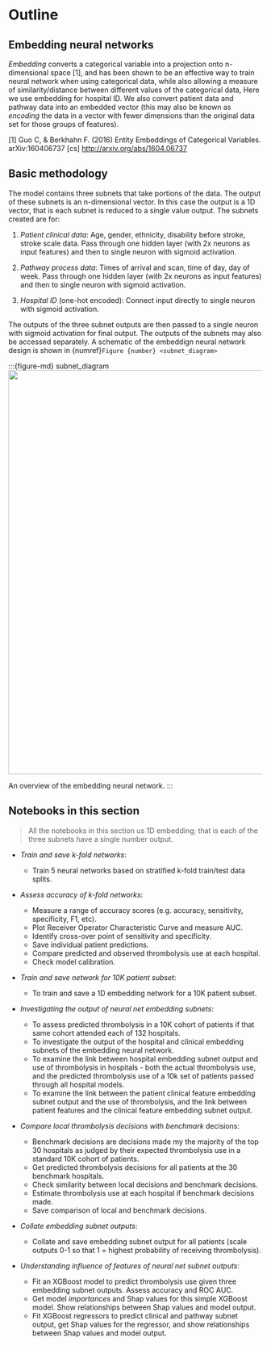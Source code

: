 # Outline

## Embedding neural networks

*Embedding* converts a categorical variable into a projection onto n-dimensional space [1], and has been shown to be an effective way to train neural network when using categorical data, while also allowing a measure of similarity/distance between different values of the categorical data, Here we use embedding for hospital ID. We also convert patient data and pathway data into an embedded vector (this may also be known as *encoding* the data in a vector with fewer dimensions than the original data set for those groups of features).

[1] Guo C, & Berkhahn F. (2016) Entity Embeddings of Categorical Variables. arXiv:160406737 [cs] http://arxiv.org/abs/1604.06737


## Basic methodology

The model contains three subnets that take portions of the data. The output of these subnets is an n-dimensional vector. In this case the output is a 1D vector, that is each subnet is reduced to a single value output. The subnets created are for:

1. *Patient clinical data*: Age, gender, ethnicity, disability before stroke, stroke scale data. Pass through one hidden layer (with 2x neurons as input features) and then to single neuron with sigmoid activation.

2. *Pathway process data*: Times of arrival and scan, time of day, day of week. Pass through one hidden layer (with 2x neurons as input features) and then to single neuron with sigmoid activation.

3. *Hospital ID* (one-hot encoded): Connect input directly to single neuron with sigmoid activation.

The outputs of the three subnet outputs are then passed to a single neuron with sigmoid activation for final output. The outputs of the subnets may also be accessed separately. A schematic of the embeddign neural network design is shown in {numref}`Figure {number} <subnet_diagram>`

:::{figure-md} subnet_diagram
<img src="./images/embedding_1d_with_subnet_output.png" width="800">

An overview of the embedding neural network.
:::

## Notebooks in this section

> All the notebooks in this section us 1D embedding; that is each of the three subnets have a single number output.

* *Train and save k-fold networks*:
    * Train 5 neural networks based on stratified k-fold train/test data splits.

* *Assess accuracy of k-fold networks*:
    * Measure a range of accuracy scores (e.g. accuracy, sensitivity, specificity, F1, etc).
    * Plot Receiver Operator Characteristic Curve and measure AUC.
    * Identify cross-over point of sensitivity and specificity.
    * Save individual patient predictions.
    * Compare predicted and observed thrombolysis use at each hospital.
    * Check model calibration.
    
* *Train and save network for 10K patient subset*:
    * To train and save a 1D embedding network for a 10K patient subset.

* *Investigating the output of neural net embedding subnets*:
    * To assess predicted thrombolysis in a 10K cohort of patients if that same cohort attended each of 132 hospitals.
    * To investigate the output of the hospital and clinical embedding subnets of the embedding neural network.
    * To examine the link between hospital embedding subnet output and use of thrombolysis in hospitals - both the actual thrombolysis use, and the predicted thrombolysis use of a 10k set of patients passed through all hospital models.
    * To examine the link between the patient clinical feature embedding subnet output and the use of thrombolysis, and the link between patient features and the clinical feature embedding subnet output.

* *Compare local thrombolysis decisions with benchmark* decisions:
    * Benchmark decisions are decisions made my the majority of the top 30 hospitals as judged by their expected thrombolysis use in a standard 10K cohort of patients.
    * Get predicted thrombolysis decisions for all patients at the 30 benchmark hospitals.
    * Check similarity between local decisions and benchmark decisions.
    * Estimate thrombolysis use at each hospital if benchmark decisions made.
    * Save comparison of local and benchmark decisions.

* *Collate embedding subnet outputs*:
    * Collate and save embedding subnet output for all patients (scale outputs 0-1 so that 1 = highest probability of receiving thrombolysis). 

* *Understanding influence of features of neural net subnet outputs*:
    * Fit an XGBoost model to predict thrombolysis use given three embedding subnet outputs. Assess accuracy and ROC AUC.
    * Get model *importances* and Shap values for this simple XGBoost model. Show relationships between Shap values and model output.
    * Fit XGBoost regressors to predict clinical and pathway subnet output, get Shap values for the regressor, and show relationships between Shap values and model output.
    
    
    
    
